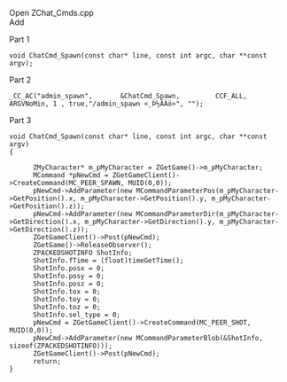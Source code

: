 Open ZChat_Cmds.cpp <br>
Add <br>

Part 1

    void ChatCmd_Spawn(const char* line, const int argc, char **const argv);

Part 2

    _CC_AC("admin_spawn",		&ChatCmd_Spawn,			CCF_ALL, ARGVNoMin, 1 , true,"/admin_spawn <¸Þ½ÃÁö>", "");

Part 3

    void ChatCmd_Spawn(const char* line, const int argc, char **const argv)
    {

          ZMyCharacter* m_pMyCharacter = ZGetGame()->m_pMyCharacter;
          MCommand *pNewCmd = ZGetGameClient()->CreateCommand(MC_PEER_SPAWN, MUID(0,0));
          pNewCmd->AddParameter(new MCommandParameterPos(m_pMyCharacter->GetPosition().x, m_pMyCharacter->GetPosition().y, m_pMyCharacter->GetPosition().z));
          pNewCmd->AddParameter(new MCommandParameterDir(m_pMyCharacter->GetDirection().x, m_pMyCharacter->GetDirection().y, m_pMyCharacter->GetDirection().z));
          ZGetGameClient()->Post(pNewCmd);
          ZGetGame()->ReleaseObserver();
          ZPACKEDSHOTINFO ShotInfo;
          ShotInfo.fTime = (float)timeGetTime();
          ShotInfo.posx = 0;
          ShotInfo.posy = 0;
          ShotInfo.posz = 0;
          ShotInfo.tox = 0;
          ShotInfo.toy = 0;
          ShotInfo.toz = 0;
          ShotInfo.sel_type = 0;
          pNewCmd = ZGetGameClient()->CreateCommand(MC_PEER_SHOT, MUID(0,0));
          pNewCmd->AddParameter(new MCommandParameterBlob(&ShotInfo, sizeof(ZPACKEDSHOTINFO)));
          ZGetGameClient()->Post(pNewCmd);
          return;
    }
